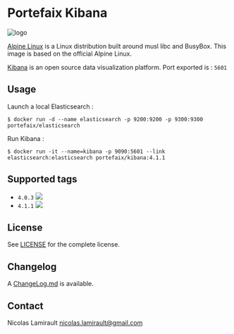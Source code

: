 # Portefaix Kibana

![logo](http://pkgs.alpinelinux.org/assets/alpinelinux-logo.svg)

[Alpine Linux][] is a Linux distribution built around musl libc and BusyBox.
This image is based on the official Alpine Linux.

[Kibana][] is an open source data visualization platform.
Port exported is : `5601`

## Usage

Launch a local Elasticsearch :

    $ docker run -d --name elasticsearch -p 9200:9200 -p 9300:9300 portefaix/elasticsearch

Run Kibana :

	$ docker run -it --name=kibana -p 9090:5601 --link elasticsearch:elasticsearch portefaix/kibana:4.1.1

## Supported tags

- `4.0.3` [![](https://badge.imagelayers.io/portefaix/kibana:4.0.3.svg)](https://imagelayers.io/?images=portefaix/kibana:4.0.3 'imagelayers.io')
- `4.1.1` [![](https://badge.imagelayers.io/portefaix/kibana:4.1.1.svg)](https://imagelayers.io/?images=portefaix/kibana:4.1.1 'imagelayers.io')


## License

See [LICENSE](LICENSE) for the complete license.


## Changelog

A [ChangeLog.md](ChangeLog.md) is available.


## Contact

Nicolas Lamirault <nicolas.lamirault@gmail.com>


[Alpine Linux]: http://www.alpinelinux.org

[Kibana]: https://www.elastic.co/products/kibana

